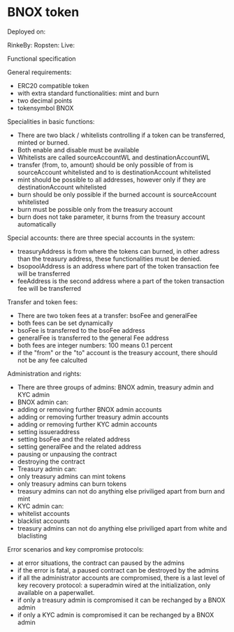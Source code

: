 # BNOX token 

Deployed on:

RinkeBy:
Ropsten:
Live:

Functional specification

General requirements:
- ERC20 compatible token
- with extra standard functionalities: mint and burn
- two decimal points
- tokensymbol BNOX

Specialities in basic functions:
- There are two black / whitelists controlling if a token can be transferred, minted or burned. 
- Both enable and disable must be available
- Whitelists are called sourceAccountWL and destinationAccountWL
- transfer (from, to, amount) should be only possible of from is sourceAccount whitelisted and to is destinationAccount whitelisted
- mint should be possible to all addresses, however only if they are destinationAccount whitelisted
- burn should be only possible if the burned account is sourceAccount whitelisted
- burn must be possible only from the treasury account
- burn does not take parameter, it burns from the treasury account automatically

Special accounts: there are three special accounts in the system:
- treasuryAddress is from where the tokens can  burned, in other adress than the treasury address, these functionalities must be denied.
- bsopoolAddress is an address where part of the token transaction fee will be transferred
- feeAddress is the second address where a part of the token transaction fee will be transferred

Transfer and token fees:
- There are two token fees at a transfer: bsoFee and generalFee
- both fees can be set dynamically
- bsoFee is transferred to the bsoFee address
- generalFee is transferred to the general Fee address
- both fees are integer numbers: 100 means 0.1 percent
- if the "from" or the "to" account is the treasury account, there should not be any fee calculted 

Administration and rights: 
- There are three groups of admins: BNOX admin, treasury admin and KYC admin
- BNOX admin can:
 - adding or removing further BNOX admin accounts
 - adding or removing further treasury admin accounts
 - adding or removing further KYC admin accounts
 - setting issueraddress
 - setting bsoFee and the related address
 - setting generalFee and the related address
 - pausing or unpausing the contract
 - destroying the contract
- Treasury admin can:
 - only treasury admins can mint tokens
 - only treasury admins can burn tokens
 - treasury admins can not do anything else priviliged apart from burn and mint
- KYC admin can:
 - whitelist accounts
 - blacklist accounts
 - treasury admins can not do anything else priviliged apart from white and blaclisting

Error scenarios and key compromise protocols:
- at error situations, the contract can paused by the admins
- if the error is fatal, a paused contract can be destroyed by the admins
- if all the administrator accounts are compromised, there is a last level of key recovery protocol: a superadmin wired at the initialization, only available on a paperwallet.  
- if only a treasury admin is compromised it can be rechanged by a BNOX admin
- if only a KYC admin is compromised it can be rechanged by a BNOX admin
